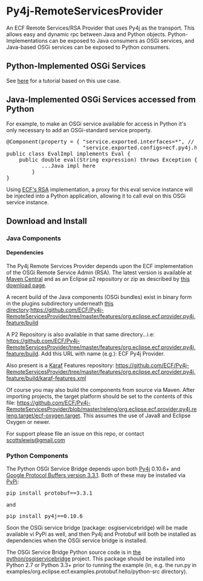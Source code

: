 # Py4j-RemoteServicesProvider
An ECF Remote Services/RSA Provider that uses Py4j as the transport.   This allows easy and dynamic rpc between Java and Python objects.  Python-Implementations can be exposed to Java consumers as OSGi services, and Java-based OSGi services can be exposed to Python consumers.

## Python-Implemented OSGi Services

See [here](https://wiki.eclipse.org/Tutorial:_Python_for_OSGi_Services) for a tutorial based on this use case.

## Java-Implemented OSGi Services accessed from Python
For example, to make an OSGi service available for access in Python it's only necessary to add an OSGi-standard service property.

<pre>
@Component(property = { "service.exported.interfaces=*", // RS standard service property
                        "service.exported.configs=ecf.py4j.host"})   //  RS standard service property
public class EvalImpl implements Eval {
	public double eval(String expression) throws Exception {
           ...Java impl here
        }
}
</pre>

Using [ECF's RSA](https://wiki.eclipse.org/Eclipse_Communication_Framework_Project#OSGi_Remote_Services) implementation, a proxy for this eval service instance will be injected into a Python application, allowing it to call eval on this OSGi service instance.

## Download and Install
### Java Components

#### Dependencies

The Py4j Remote Services Provider depends upon the ECF implementation of the OSGi Remote Service Admin (RSA).   The latest version is available at [Maven Central](https://search.maven.org/#search%7Cga%7C1%7Cg%3A%22org.eclipse.ecf%22) and as an Eclipse p2 repository or zip as described by [this download page](https://www.eclipse.org/ecf/downloads.php).

A recent build of the Java components (OSGi bundles) exist in binary form in the plugins subdirectory underneath [this directory](https://github.com/ECF/Py4j-RemoteServicesProvider/tree/master/features/org.eclipse.ecf.provider.py4j.feature/build):https://github.com/ECF/Py4j-RemoteServicesProvider/tree/master/features/org.eclipse.ecf.provider.py4j.feature/build

A P2 Repository is also available in that same directory...i.e:  https://github.com/ECF/Py4j-RemoteServicesProvider/tree/master/features/org.eclipse.ecf.provider.py4j.feature/build.  Add this URL with name (e.g.):  ECF Py4j Provider.

Also present is a [Karaf](http://karaf.apache.org/) Features repository:  https://github.com/ECF/Py4j-RemoteServicesProvider/tree/master/features/org.eclipse.ecf.provider.py4j.feature/build/karaf-features.xml

Of course you may also build the components from source via Maven.   After importing projects, the target platform should be set to the contents of this file:  https://github.com/ECF/Py4j-RemoteServicesProvider/blob/master/releng/org.eclipse.ecf.provider.py4j.releng.target/ecf-oxygen.target.   This assumes the use of Java8 and Eclipse Oxygen or newer. 

For support please file an issue on this repo, or contact [scottslewis@gmail.com](mailto:scottslewis@gmail.com)

### Python Components

The Python OSGi Service Bridge depends upon both [Py4j](https://www.py4j.org/) 0.10.6+ and [Google Protocol Buffers version 3.3.1](https://developers.google.com/protocol-buffers/).   Both of these may be installed via [PyPi](https://pypi.python.org/pypi):

<pre>
pip install protobuf==3.3.1
</pre>
and
<pre>
pip install py4j==0.10.6
</pre>

Soon the OSGi service bridge (package: osgiservicebridge) will be made available vi PyPi as well, and then Py4j and Protobuf will both be installed as dependencies when the OSGi service bridge is installed.

The OSGi Service Bridge Python source code is in [the python/osgiservicebridge](https://github.com/ECF/Py4j-RemoteServicesProvider/tree/master/python/osgiservicebridge) project.   This package should be installed into Python 2.7 or Python 3.3+ prior to running the example (in, e.g. the run.py in examples/org.eclipse.ecf.examples.protobuf.hello/python-src directory).

